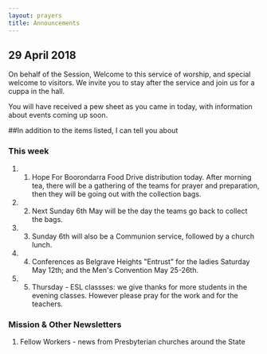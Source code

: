 ```yaml
---
layout: prayers
title: Announcements
---
```

 
## 29 April 2018

On behalf of the Session, Welcome to this service of worship, and special welcome to visitors. We invite you to stay after the service and join us for a cuppa in the hall.

You will have received a pew sheet as you came in today, with information about events coming up soon.

##In addition to the items listed, I can tell you about

### This week 


1. 1. Hope For Boorondarra Food Drive distribution today. After morning tea, there will be a gathering of the teams for prayer and preparation, then they will be going out with the collection bags.
1. 2. Next Sunday 6th May will be the day the teams go back to collect the bags. 
1. 3. Sunday 6th will also be a Communion service, followed by a church lunch.
1. 4. Conferences as Belgrave Heights "Entrust" for the ladies Saturday May 12th; and the Men's Convention May 25-26th.
1. 5. Thursday - ESL classses: we give thanks for more students in the evening classes. However please pray for the work and for the teachers.


### Mission & Other Newsletters 


1. Fellow Workers - news from Presbyterian churches around the State


